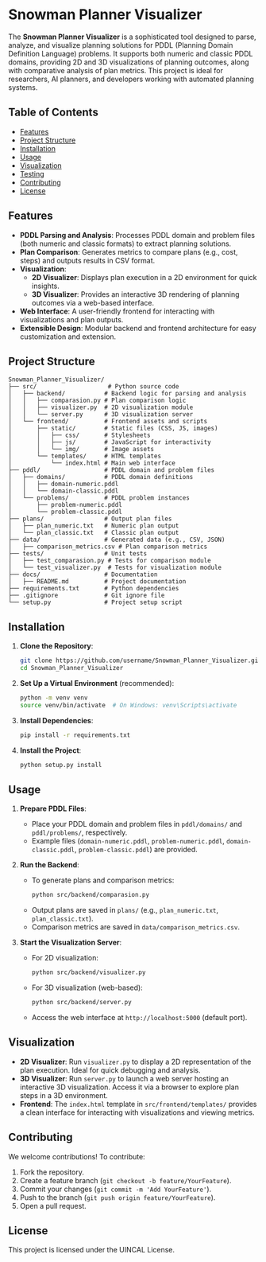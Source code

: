 # Snowman Planner Visualizer

The **Snowman Planner Visualizer** is a sophisticated tool designed to parse, analyze, and visualize planning solutions for PDDL (Planning Domain Definition Language) problems. It supports both numeric and classic PDDL domains, providing 2D and 3D visualizations of planning outcomes, along with comparative analysis of plan metrics. This project is ideal for researchers, AI planners, and developers working with automated planning systems.

## Table of Contents
- [Features](#features)
- [Project Structure](#project-structure)
- [Installation](#installation)
- [Usage](#usage)
- [Visualization](#visualization)
- [Testing](#testing)
- [Contributing](#contributing)
- [License](#license)

## Features
- **PDDL Parsing and Analysis**: Processes PDDL domain and problem files (both numeric and classic formats) to extract planning solutions.
- **Plan Comparison**: Generates metrics to compare plans (e.g., cost, steps) and outputs results in CSV format.
- **Visualization**:
  - **2D Visualizer**: Displays plan execution in a 2D environment for quick insights.
  - **3D Visualizer**: Provides an interactive 3D rendering of planning outcomes via a web-based interface.
- **Web Interface**: A user-friendly frontend for interacting with visualizations and plan outputs.
- **Extensible Design**: Modular backend and frontend architecture for easy customization and extension.

## Project Structure
```
Snowman_Planner_Visualizer/
├── src/                    # Python source code
│   ├── backend/           # Backend logic for parsing and analysis
│   │   ├── comparasion.py # Plan comparison logic
│   │   ├── visualizer.py  # 2D visualization module
│   │   └── server.py      # 3D visualization server
│   └── frontend/          # Frontend assets and scripts
│       ├── static/        # Static files (CSS, JS, images)
│       │   ├── css/       # Stylesheets
│       │   ├── js/        # JavaScript for interactivity
│       │   └── img/       # Image assets
│       └── templates/     # HTML templates
│           └── index.html # Main web interface
├── pddl/                  # PDDL domain and problem files
│   ├── domains/           # PDDL domain definitions
│   │   ├── domain-numeric.pddl
│   │   └── domain-classic.pddl
│   └── problems/          # PDDL problem instances
│       ├── problem-numeric.pddl
│       └── problem-classic.pddl
├── plans/                 # Output plan files
│   ├── plan_numeric.txt   # Numeric plan output
│   └── plan_classic.txt   # Classic plan output
├── data/                  # Generated data (e.g., CSV, JSON)
│   ├── comparison_metrics.csv # Plan comparison metrics
├── tests/                 # Unit tests
│   ├── test_comparasion.py # Tests for comparison module
│   └── test_visualizer.py  # Tests for visualization module
├── docs/                  # Documentation
│   ├── README.md          # Project documentation
├── requirements.txt       # Python dependencies
├── .gitignore             # Git ignore file
└── setup.py               # Project setup script
```

## Installation
1. **Clone the Repository**:
   ```bash
   git clone https://github.com/username/Snowman_Planner_Visualizer.git
   cd Snowman_Planner_Visualizer
   ```

2. **Set Up a Virtual Environment** (recommended):
   ```bash
   python -m venv venv
   source venv/bin/activate  # On Windows: venv\Scripts\activate
   ```

3. **Install Dependencies**:
   ```bash
   pip install -r requirements.txt
   ```
4. **Install the Project**:
   ```bash
   python setup.py install
   ```

## Usage
1. **Prepare PDDL Files**:
   - Place your PDDL domain and problem files in `pddl/domains/` and `pddl/problems/`, respectively.
   - Example files (`domain-numeric.pddl`, `problem-numeric.pddl`, `domain-classic.pddl`, `problem-classic.pddl`) are provided.

2. **Run the Backend**:
   - To generate plans and comparison metrics:
     ```bash
     python src/backend/comparasion.py
     ```
   - Output plans are saved in `plans/` (e.g., `plan_numeric.txt`, `plan_classic.txt`).
   - Comparison metrics are saved in `data/comparison_metrics.csv`.

3. **Start the Visualization Server**:
   - For 2D visualization:
     ```bash
     python src/backend/visualizer.py
     ```
   - For 3D visualization (web-based):
     ```bash
     python src/backend/server.py
     ```
   - Access the web interface at `http://localhost:5000` (default port).

## Visualization
- **2D Visualizer**: Run `visualizer.py` to display a 2D representation of the plan execution. Ideal for quick debugging and analysis.
- **3D Visualizer**: Run `server.py` to launch a web server hosting an interactive 3D visualization. Access it via a browser to explore plan steps in a 3D environment.
- **Frontend**: The `index.html` template in `src/frontend/templates/` provides a clean interface for interacting with visualizations and viewing metrics.

## Contributing
We welcome contributions! To contribute:
1. Fork the repository.
2. Create a feature branch (`git checkout -b feature/YourFeature`).
3. Commit your changes (`git commit -m 'Add YourFeature'`).
4. Push to the branch (`git push origin feature/YourFeature`).
5. Open a pull request.


## License
This project is licensed under the UINCAL License.